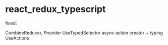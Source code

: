 # react_redux_typescript
 
  fixed: 

  CombineReducer, Provider
  UseTypedSelector
  async action creator + typing
  UseActions
